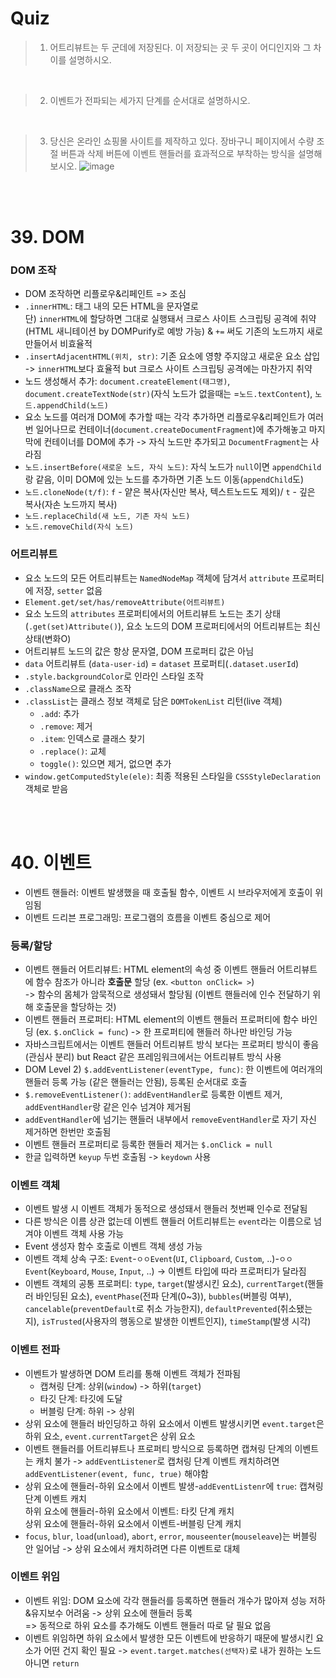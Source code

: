 # Quiz
> 1. 어트리뷰트는 두 군데에 저장된다. 이 저장되는 곳 두 곳이 어디인지와 그 차이를 설명하시오.
<br>

>2. 이벤트가 전파되는 세가지 단계를 순서대로 설명하시오.
<br>

>3. 당신은 온라인 쇼핑몰 사이트를 제작하고 있다. 장바구니 페이지에서 수량 조절 버튼과 삭제 버튼에 이벤트 핸들러를 효과적으로 부착하는 방식을 설명해 보시오. ![image](https://user-images.githubusercontent.com/70076564/220350396-d1aea849-6524-46e0-9b03-c0c8e9ff56c1.png)

<br><br>

# 39. DOM
### DOM 조작
- DOM 조작하면 리플로우&리페인트 => 조심
- `.innerHTML`: 태그 내의 모든 HTML을 문자열로<br>단) `innerHTML`에 할당하면 그대로 실행돼서 크로스 사이트 스크립팅 공격에 취약(HTML 새니테이션 by DOMPurify로 예방 가능) & `+=` 써도 기존의 노드까지 새로 만들어서 비효율적
- `.insertAdjacentHTML(위치, str)`: 기존 요소에 영향 주지않고 새로운 요소 삽입 -> `innerHTML`보다 효율적 but  크로스 사이트 스크립팅 공격에는 마찬가지 취약
- 노드 생성해서 추가: 
`document.createElement(태그명)`, `document.createTextNode(str)`(자식 노드가 없을때는 =`노드.textContent`), `노드.appendChild(노드)`
- 요소 노드를 여러개 DOM에 추가할 때는 각각 추가하면 리플로우&리페인트가 여러번 일어나므로 컨테이너(`document.createDocumentFragment`)에 추가해놓고 마지막에 컨테이너를 DOM에 추가 -> 자식 노드만 추가되고 `DocumentFragment`는 사라짐 
- `노드.insertBefore(새로운 노드, 자식 노드)`: 자식 노드가 `null`이면 `appendChild`랑 같음, 이미 DOM에 있는 노드를 추가하면 기존 노드 이동(`appendChild`도)
- `노드.cloneNode(t/f)`: `f` - 얕은 복사(자신만 복사, 텍스트노드도 제외)/ `t` - 깊은 복사(자손 노드까지 복사)
- `노드.replaceChild(새 노드, 기존 자식 노드)`
- `노드.removeChild(자식 노드)`

### 어트리뷰트
- 요소 노드의 모든 어트리뷰트는 `NamedNodeMap` 객체에 담겨서 `attribute` 프로퍼티에 저장, `setter` 없음
- `Element.get/set/has/removeAttribute(어트리뷰트)` 
- 요소 노드의 `attributes` 프로퍼티에서의 어트리뷰트 노드는 초기 상태(`.get(set)Attribute()`), 요소 노드의 DOM 프로퍼티에서의 어트리뷰트는 최신 상태(변화O)
- 어트리뷰트 노드의 값은 항상 문자열, DOM 프로퍼티 값은 아님
- `data` 어트리뷰트 (`data-user-id`) = `dataset` 프로퍼티(`.dataset.userId`)
- `.style.backgroundColor`로 인라인 스타일 조작
- `.className`으로 클래스 조작
- `.classList`는 클래스 정보 객체로 담은 `DOMTokenList` 리턴(live 객체)
  - `.add`: 추가
  - `.remove`: 제거
  - `.item`: 인덱스로 클래스 찾기
  - `.replace()`: 교체
  - `toggle()`: 있으면 제거, 없으면 추가
- `window.getComputedStyle(ele)`: 최종 적용된 스타일을 `CSSStyleDeclaration` 객체로 받음

<br><br>

# 40. 이벤트
- 이벤트 핸들러: 이벤트 발생했을 때 호출될 함수, 이벤트 시 브라우저에게 호출이 위임됨
- 이벤트 드리븐 프로그래밍: 프로그램의 흐름을 이벤트 중심으로 제어

### 등록/할당
- 이벤트 핸들러 어트리뷰트: HTML element의 속성 중 이벤트 핸들러 어트리뷰트에 함수 참조가 아니라 **호출문** 할당 (ex. `<button onClick= >`) <br>-> 함수의 몸체가 암묵적으로 생성돼서 할당됨 (이벤트 핸들러에 인수 전달하기 위해 호출문을 할당하는 것)
- 이벤트 핸들러 프로퍼티: HTML element의 이벤트 핸들러 프로퍼티에 함수 바인딩 (ex. `$.onClick = func`) -> 한 프로퍼티에 핸들러 하나만 바인딩 가능
- 자바스크립트에서는 이벤트 핸들러 어트리뷰트 방식 보다는 프로퍼티 방식이 좋음 (관심사 분리) but React 같은 프레임워크에서는 어트리뷰트 방식 사용
- DOM Level 2) `$.addEventListener(eventType, func)`: 한 이벤트에 여러개의 핸들러 등록 가능 (같은 핸들러는 안됨), 등록된 순서대로 호출
- `$.removeEventListener()`: `addEventHandler`로 등록한 이벤트 제거, `addEventHandler`랑 같은 인수 넘겨야 제거됨
- `addEventHandler`에 넘기는 핸들러 내부에서 `removeEventHandler`로 자기 자신 제거하면 한번만 호출됨
- 이벤트 핸들러 프로퍼티로 등록한 핸들러 제거는 `$.onClick = null`
- 한글 입력하면 `keyup` 두번 호출됨 -> `keydown` 사용

### 이벤트 객체
- 이벤트 발생 시 이벤트 객체가 동적으로 생성돼서 핸들러 첫번째 인수로 전달됨
- 다른 방식은 이름 상관 없는데 이벤트 핸들러 어트리뷰트는 `event`라는 이름으로 넘겨야 이벤트 객체 사용 가능
- Event 생성자 함수 호출로 이벤트 객체 생성 가능
- 이벤트 객체 상속 구조: `Event`-`ㅇㅇEvent`(`UI`, `Clipboard`, `Custom`, ..)-`ㅇㅇEvent`(`Keyboard`, `Mouse`, `Input`, ..) -> 이벤트 타입에 따라 프로퍼티가 달라짐
- 이벤트 객체의 공통 프로퍼티: `type`, `target`(발생시킨 요소), `currentTarget`(핸들러 바인딩된 요소), `eventPhase`(전파 단계(0~3)), `bubbles`(버블링 여부), `cancelable`(`preventDefault`로 취소 가능한지), `defaultPrevented`(취소됐는지), `isTrusted`(사용자의 행동으로 발생한 이벤트인지), `timeStamp`(발생 시각)

### 이벤트 전파
- 이벤트가 발생하면 DOM 트리를 통해 이벤트 객체가 전파됨
  - 캡쳐링 단계: 상위(`window`) -> 하위(`target`)
  - 타깃 단계: 타깃에 도달
  - 버블링 단계: 하위 -> 상위
- 상위 요소에 핸들러 바인딩하고 하위 요소에서 이벤트 발생시키면 `event.target`은 하위 요소, `event.currentTarget`은 상위 요소
- 이벤트 핸들러를 어트리뷰트나 프로퍼티 방식으로 등록하면 캡쳐링 단계의 이벤트는 캐치 불가 -> `addEventListener`로 캡처링 단계 이벤트 캐치하려면 `addEventListener(event, func, true)` 해야함
- 상위 요소에 핸들러-하위 요소에서 이벤트 발생-`addEventListenr`에 `true`: 캡쳐링 단계 이벤트 캐치<br>하위 요소에 핸들러-하위 요소에서 이벤트: 타킷 단계 캐치<br>상위 요소에 핸들러-하위 요소에서 이벤트-버블링 단계 캐치
- `focus`, `blur`, `load`(`unload`), `abort`, `error`, `mouseenter`(`mouseleave`)는 버블링 안 일어남 -> 상위 요소에서 캐치하려면 다른 이벤트로 대체
### 이벤트 위임
- 이벤트 위임: DOM 요소에 각각 핸들러를 등록하면 핸들러 개수가 많아져 성능 저하&유지보수 어려움 -> 상위 요소에 핸들러 등록<br>=> 동적으로 하위 요소를 추가해도 이벤트 핸들러 따로 달 필요 없음<br>
- 이벤트 위임하면 하위 요소에서 발생한 모든 이벤트에 반응하기 때문에 발생시킨 요소가 어떤 건지 확인 필요 -> `event.target.matches(선택자)`로 내가 원하는 노드 아니면 `return`
